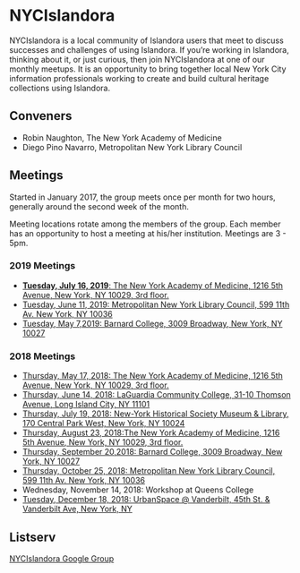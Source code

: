 # NYCIslandora
NYCIslandora is a local community of Islandora users that meet to discuss successes and challenges of using Islandora. If you’re working in Islandora, thinking about it, or just curious, then join NYCIslandora at one of our monthly meetups.  It is an opportunity to bring together local New York City information professionals working to create and build cultural heritage collections using Islandora.

## Conveners
* Robin Naughton, The New York Academy of Medicine
* Diego Pino Navarro, Metropolitan New York Library Council


## Meetings
Started in January 2017, the group meets once per month for two hours, generally around the second week of the month. 

Meeting locations rotate among the members of the group.  Each member has an opportunity to host a meeting at his/her institution. Meetings are 3 - 5pm.

### 2019 Meetings
* [**Tuesday, July 16, 2019**: The New York Academy of Medicine, 1216 5th Avenue, New York, NY 10029, 3rd floor.](https://github.com/rnaughtonwk/NYCIslandora/blob/master/Meetings/meeting201907.md)
* [Tuesday, June 11, 2019: Metropolitan New York Library Council, 599 11th Av. New York, NY 10036](https://github.com/rnaughtonwk/NYCIslandora/blob/master/Meetings/meeting201906.md)
* [Tuesday, May 7,2019: Barnard College, 3009 Broadway, New York, NY 10027](https://github.com/rnaughtonwk/NYCIslandora/blob/master/Meetings/meeting201905.md)

### 2018 Meetings
* [Thursday, May 17, 2018: The New York Academy of Medicine, 1216 5th Avenue, New York, NY 10029, 3rd floor.](https://github.com/rnaughtonwk/NYCIslandora/blob/master/Meetings/meeting201805.md)
* [Thursday, June 14, 2018: LaGuardia Community College, 31-10 Thomson Avenue, Long Island City, NY 11101](https://github.com/rnaughtonwk/NYCIslandora/blob/master/Meetings/meeting201806.md)
* [Thursday, July 19, 2018: New-York Historical Society Museum & Library, 170 Central Park West, New York, NY 10024](https://github.com/rnaughtonwk/NYCIslandora/blob/master/Meetings/meeting201807.md)
* [Thursday, August 23, 2018:The New York Academy of Medicine, 1216 5th Avenue, New York, NY 10029, 3rd floor.](https://github.com/rnaughtonwk/NYCIslandora/blob/master/Meetings/meeting201808.md)
* [Thursday, September 20,2018: Barnard College, 3009 Broadway, New York, NY 10027](https://github.com/rnaughtonwk/NYCIslandora/blob/master/Meetings/meeting201809.md)
* [Thursday, October 25, 2018: Metropolitan New York Library Council, 599 11th Av. New York, NY 10036](https://github.com/rnaughtonwk/NYCIslandora/blob/master/Meetings/meeting201810.md)
* Wednesday, November 14, 2018: Workshop at Queens College
* [Tuesday, December 18, 2018: UrbanSpace @ Vanderbilt, 45th St. & Vanderbilt Ave, New York, NY](https://github.com/rnaughtonwk/NYCIslandora/blob/master/Meetings/meeting201812.md)

## Listserv
[NYCIslandora Google Group](https://groups.google.com/forum/#!forum/nycislandora)

